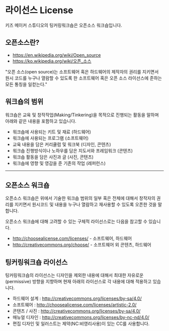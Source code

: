 # 라이선스 License

키즈 메이커 스튜디오의 팅커링워크숍은 오픈소스 워크숍입니다.

## 오픈소스란?

 * https://en.wikipedia.org/wiki/Open_source
 * https://ko.wikipedia.org/wiki/오픈_소스

"오픈 소스(open source)는 소프트웨어 혹은 하드웨어의 제작자의 권리를 지키면서 원시 코드를 누구나 열람할 수 있도록 한 소프트웨어 혹은 오픈 소스 라이선스에 준하는 모든 통칭을 일컫는다."

## 워크숍의 범위

워크숍은 교육 및 창작작업(Making/Tinkering)을 목적으로 진행되는 활동을 말하며 아래와 같은 내용을 포함하고 있습니다.

 * 워크숍에 사용되는 키트 및 재료 (하드웨어)
 * 워크숍에 사용되는 프로그램 (소프트웨어)
 * 교육 내용을 담은 커리큘럼 및 워크북 (디자인, 콘텐츠)
 * 워크숍 진행방식이나 노하우를 담은 지도서와 프레임워크 (콘텐츠)
 * 워크숍 활동을 담은 사진과 글 (사진, 콘텐츠)
 * 워크숍에 영향 및 영감을 준 기존의 작업 (레퍼런스)

----
## 오픈소스 워크숍

오픈소스 워크숍은 위에서 기술한 워크숍 범위의 일부 혹은 전체에 대해서 창작자의 권리를 지키면서 원시코드 및 내용을 누구나 열람하고 재사용할 수 있도록 오픈한 것을 말합니다.

오픈소스 워크숍에 대해 고려할 수 있는 구체적 라이선스로는 다음을 참고할 수 있습니다.

 * http://choosealicense.com/licenses/ - 소프트웨어, 하드웨어
 * http://creativecommons.org/choose/ - 소프트웨어 외 콘텐츠, 하드웨어

## 팅커링워크숍 라이선스
팅커링워크숍의 라이선스는 디자인을 제외한 내용에 대해서 최대한 자유로운(permissive) 방향을 지향하며 현재 아래의 라이선스로 각 내용에 대해 적용하고 있습니다.

 * 하드웨어 설계 : http://creativecommons.org/licenses/by-sa/4.0/
 * 소프트웨어 : http://choosealicense.com/licenses/artistic-2.0/
 * 콘텐츠 / 사진 : http://creativecommons.org/licenses/by-sa/4.0/
 * 매뉴얼 디자인 : http://creativecommons.org/licenses/by-nc-nd/4.0/
  * 편집 디자인 및 일러스트는 제약(NC:비영리사용)이 있는 CC를 사용합니다.
